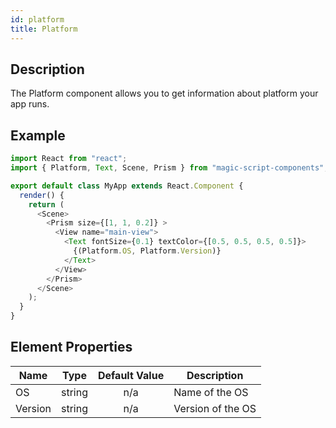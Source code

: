 ```yaml
---
id: platform
title: Platform
---
```


## Description

The Platform component allows you to get information about platform your app runs.

## Example

```javascript
import React from "react";
import { Platform, Text, Scene, Prism } from "magic-script-components";

export default class MyApp extends React.Component {
  render() {
    return (
      <Scene>
        <Prism size={[1, 1, 0.2]} >
          <View name="main-view">
            <Text fontSize={0.1} textColor={[0.5, 0.5, 0.5, 0.5]}>
              {(Platform.OS, Platform.Version)}
            </Text>
          </View>
        </Prism>
      </Scene>
    );
  }
}
```

## Element Properties

| Name    | Type   | Default Value | Description       |
| ------- | ------ | :-----------: | ----------------- |
| OS      | string |      n/a      | Name of the OS    |
| Version | string |      n/a      | Version of the OS |
